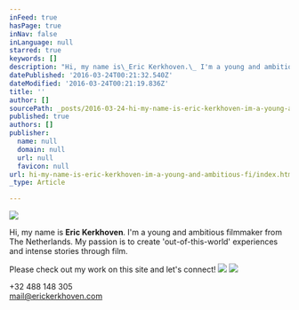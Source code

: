 ```yaml
---
inFeed: true
hasPage: true
inNav: false
inLanguage: null
starred: true
keywords: []
description: "Hi, my name is\_Eric Kerkhoven.\_ I'm a young and ambitious filmmaker from The Netherlands.\_My passion is to create 'out-of-this-world' experiences and intense stories through film."
datePublished: '2016-03-24T00:21:32.540Z'
dateModified: '2016-03-24T00:21:19.836Z'
title: ''
author: []
sourcePath: _posts/2016-03-24-hi-my-name-is-eric-kerkhoven-im-a-young-and-ambitious-fi.md
published: true
authors: []
publisher:
  name: null
  domain: null
  url: null
  favicon: null
url: hi-my-name-is-eric-kerkhoven-im-a-young-and-ambitious-fi/index.html
_type: Article

---
```

![](https://the-grid-user-content.s3-us-west-2.amazonaws.com/1910930f-8a59-400f-8b19-cc75bd46dcaa.jpg)

Hi, my name is **Eric Kerkhoven**.  I'm a young and ambitious filmmaker from The Netherlands. My passion is to create 'out-of-this-world' experiences and intense stories through film.

Please check out my work on this site and let's connect!
![](https://the-grid-user-content.s3-us-west-2.amazonaws.com/7f0bdd77-ad95-47f8-adf4-457474bd12e5.png)
![](https://the-grid-user-content.s3-us-west-2.amazonaws.com/1363c4f0-04ab-47d2-a8de-e0f61b23592a.png)

+32 488 148 305  
mail@erickerkhoven.com